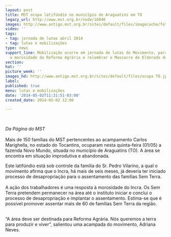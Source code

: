 ```yaml
---
layout: post
title: MST ocupa latifúndio no município de Araguatins em TO
legacy_url: http://www.mst.org.br/node/16046
images: http://www.antigo.mst.org.br/sites/default/files/imagecache/foto_destaque/ocupa TO.jpg
video: ''
tags:
- tag: jornada de lutas abril 2014
- tag: lutas e mobilizações
type: news
support_line: Mobilização ocorre em jornada de lutas do Movimento, para denunciar
  a morosidade da Reforma Agrária e relembrar o Massacre de Eldorado dos Carajás.
section: 
hat: ''
picture_week: ''
images_hd: http://www.antigo.mst.org.br/sites/default/files/ocupa TO.jpg
label: 
published: true
menu: lutas e mobilizações
date: '2014-05-02T11:31:51-03:00'
created_date: 2014-05-02 12:00

---
```

<p>&nbsp;</p><p><em>Da Página do MST</em><br><br>Mais de 150 famílias do MST pertencentes ao acampamento Carlos Marighella, no estado do Tocantins, ocuparam nesta quinta-feira (01/05) a fazenda Novo Mundo, situada no município de Araguatins (TO). A área se encontra em situação improdutiva e abandonada.</p><p>Este latifúndio está sob controle da família do Sr. Pedro Vilarino, a qual o movimento afirma que o Incra, há mais de seis meses, já deveria ter iniciado processo de desapropriação para o assentamento das famílias Sem Terra.<br><br>A ação dos trabalhadores é uma resposta à morosidade do Incra. Os Sem Terra pretendem permanecer na área até o instituto iniciar e conclui o processo de desapropriação e implantar o assentamento. Estima-se que é possível promover assentar mais de 60 de famílias Sem Terra da região.<br>&nbsp;</p><p>“A área deve ser destinada para Reforma Agrária. Nós queremos a terra para produzir e viver”, salientou uma acampada do movimento, Adriana Neves.<br><br><br>&nbsp;</p>
